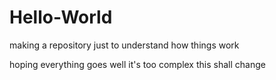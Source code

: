 # Hello-World
making a repository just to understand how things work

hoping everything goes well
it's too complex
this shall change

